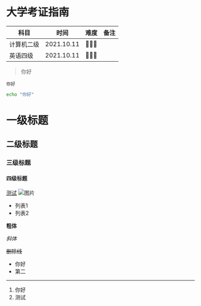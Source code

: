 # 大学考证指南

| 科目 | 时间 | 难度 | 备注 |
| ------------------------------------------- | ---------------------- | ------------ | ---- |
| 计算机二级 | 2021.10.11 | 🌟🌟🌟 | |
| 英语四级 | 2021.10.11 | 🌟🌟🌟 | |

>你好

`你好`

```bash
echo "你好"
```
# 一级标题

## 二级标题

### 三级标题

#### 四级标题

[测试](https://www.baidu.com)
![图片](/logo.svg)

* 列表1
* 列表2

**粗体**

*斜体*

~~删除线~~

- 你好
- 第二

---

1. 你好
2. 测试
